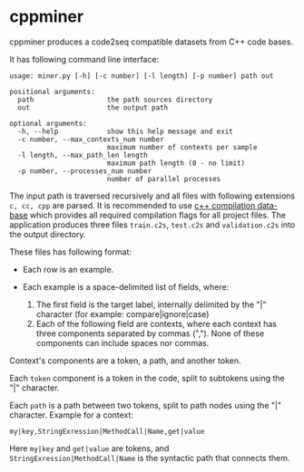 # cppminer
cppminer produces a code2seq compatible datasets from C++ code bases.

It has following command line interface:
~~~
usage: miner.py [-h] [-c number] [-l length] [-p number] path out

positional arguments:
  path                  the path sources directory
  out                   the output path

optional arguments:
  -h, --help            show this help message and exit
  -c number, --max_contexts_num number
                        maximum number of contexts per sample
  -l length, --max_path_len length
                        maximum path length (0 - no limit)
  -p number, --processes_num number
                        number of parallel processes
~~~

The input path is traversed recursively and all files with following extensions `c, cc, cpp` are parsed. 
It is recommended to use [c++ compilation data-base](https://clang.llvm.org/docs/JSONCompilationDatabase.html) which provides all required compilation flags for all project files.
The application produces three files `train.c2s`, `test.c2s` and `validation.c2s` into the output directory.  

These files has following format:

* Each row is an example.
* Each example is a space-delimited list of fields, where:

    1. The first field is the target label, internally delimited by the "|" character (for example: compare|ignore|case)
    2. Each of the following field are contexts, where each context has three components separated by commas (","). None of these components can include spaces nor commas.

Context's components are a token, a path, and another token.

Each `token` component is a token in the code, split to subtokens using the "|" character.

Each `path` is a path between two tokens, split to path nodes using the "|" character. Example for a context:
```
my|key,StringExression|MethodCall|Name,get|value
```
Here `my|key` and `get|value` are tokens, and `StringExression|MethodCall|Name` is the syntactic path that connects them.
